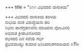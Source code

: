 +++
title = "೦೧೧ ವಿಭವದಲಿ ವಾಸುಕಿಯ"

+++
ವಿಭವದಲಿ ವಾಸುಕಿಯ ತಂಗಿಯ  
ನುಭಯ ವಂಶ ವಿಶುದ್ಧೆಯನು ಹರಿ  
ನಿಭನು ಪಾಣಿಗ್ರಹಣವನು ಮಾಡಿದನು ವೊಲವಿನಲಿ   
ಅಭಿಮತ ಕ್ರೀಡಾವಿನೋದದ  
ರಭಸದಲಿ ದಿನ ಸವೆಯೆ ಗರ್ಭ  
ಪ್ರಭವವಾಯ್ತು ಕುಮಾರ ಜನಿಸಿದನುರಗನಾರಿಯಲಿ    ॥11॥